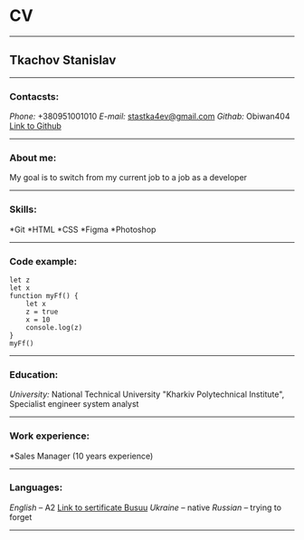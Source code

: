 # **CV**
___________________________________________________________________ 
## **Tkachov Stanislav**
___________________________________________________________________ 
### **Contacsts:**
*Phone:* +380951001010
*E-mail:* stastka4ev@gmail.com
*Githab:* Obiwan404 [Link to Github](https://github.com/Obiwan404)
___________________________________________________________________
### **About me:**
My goal is to switch from my current job to a job as a developer
___________________________________________________________________
### **Skills:**
*Git
*HTML
*CSS
*Figma
*Photoshop
___________________________________________________________________
### **Code example:**
```
let z
let x
function myFf() {
    let x 
    z = true
    x = 10
    console.log(z)
}
myFf()
```
___________________________________________________________________
### **Education:**
*University:* National Technical University "Kharkiv Polytechnical Institute", Specialist engineer system analyst
___________________________________________________________________
### Work experience:
*Sales Manager (10 years experience)
___________________________________________________________________
### Languages: 
*English* – A2 [Link to sertificate Busuu](https://api.busuu.com/anon/certificates/2620aa3cb3d05c2e1aa8e3c9c35ffa4d?utm_source=CRM&utm_group=ENG&utm_medium=CERTIFICATE_LEVEL&utm_campaign=CERTIFICATE_LEVEL)
*Ukraine* – native
*Russian* – trying to forget
___________________________________________________________________